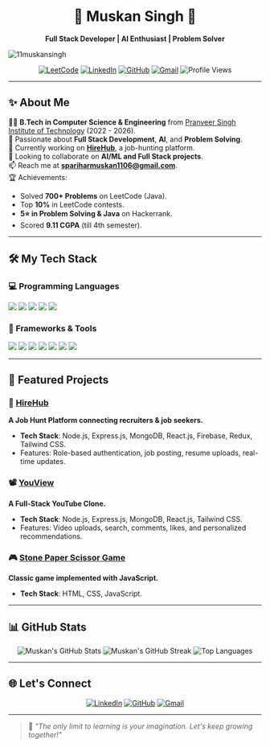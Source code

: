 <h1 align="center">🌟 Muskan Singh 🌟</h1>  
<p align="center">  
  <b>Full Stack Developer | AI Enthusiast | Problem Solver</b>  
</p>  
<p align="left"> <img src="https://komarev.com/ghpvc/?username=11muskansingh&label=Profile%20views&color=0e75b6&style=flat" alt="11muskansingh" /> </p>
<p align="center">  
    <a href="https://leetcode.com/u/Muskan_parihar/"><img src="https://img.shields.io/badge/-LeetCode-FFA116?style=for-the-badge&logo=leetcode&logoColor=white" alt="LeetCode"></a>
  <a href="https://linkedin.com/in/muskan-singh-140137261/"><img src="https://img.shields.io/badge/-LinkedIn-blue?style=for-the-badge&logo=linkedin&logoColor=white" alt="LinkedIn"></a>  
  <a href="https://github.com/11muskansingh"><img src="https://img.shields.io/badge/-GitHub-black?style=for-the-badge&logo=github&logoColor=white" alt="GitHub"></a>  
  <a href="mailto:spariharmuskan1106@gmail.com"><img src="https://img.shields.io/badge/-Gmail-red?style=for-the-badge&logo=gmail&logoColor=white" alt="Gmail"></a>  
  <img src="https://komarev.com/ghpvc/?username=11muskansingh&label=Profile%20Views&color=0e75b6&style=flat" alt="Profile Views" />
</p>  

---

## ✨ About Me  

👨‍🎓 **B.Tech in Computer Science & Engineering** from [Pranveer Singh Institute of Technology](https://psit.ac.in) (2022 - 2026).  
🌱 Passionate about **Full Stack Development**, **AI**, and **Problem Solving**.  
🚀 Currently working on **[HireHub](https://github.com/11muskansingh/HireHub)**, a job-hunting platform.  
👯 Looking to collaborate on **AI/ML and Full Stack projects**.  
📫 Reach me at **spariharmuskan1106@gmail.com**.  
🏆 Achievements:  
- Solved **700+ Problems** on LeetCode (Java).  
- Top **10%** in LeetCode contests.  
- **5⭐ in Problem Solving & Java** on Hackerrank.  
- Scored **9.11 CGPA** (till 4th semester).  

---

## 🛠️ My Tech Stack  

### 💻 Programming Languages  
<p>  
  <img src="https://img.shields.io/badge/-Java-007396?style=for-the-badge&logo=java&logoColor=white">  
  <img src="https://img.shields.io/badge/-JavaScript-F7DF1E?style=for-the-badge&logo=javascript&logoColor=black">  
  <img src="https://img.shields.io/badge/-Python-3776AB?style=for-the-badge&logo=python&logoColor=white">  
  <img src="https://img.shields.io/badge/-C-00599C?style=for-the-badge&logo=c&logoColor=white">  
  <img src="https://img.shields.io/badge/-SQL-4479A1?style=for-the-badge&logo=MySQL&logoColor=white">  
</p>  

### 🚀 Frameworks & Tools  
<p>  
  <img src="https://img.shields.io/badge/-React.js-61DAFB?style=for-the-badge&logo=react&logoColor=black">  
  <img src="https://img.shields.io/badge/-Next.js-000000?style=for-the-badge&logo=next.js&logoColor=white">  
  <img src="https://img.shields.io/badge/-Node.js-339933?style=for-the-badge&logo=node.js&logoColor=white">  
  <img src="https://img.shields.io/badge/-Express.js-000000?style=for-the-badge&logo=express&logoColor=white">  
  <img src="https://img.shields.io/badge/-MongoDB-47A248?style=for-the-badge&logo=mongodb&logoColor=white">  
  <img src="https://img.shields.io/badge/-Firebase-FFCA28?style=for-the-badge&logo=firebase&logoColor=white">  
  <img src="https://img.shields.io/badge/-Git-F05032?style=for-the-badge&logo=git&logoColor=white">  
</p>  

---

## 🚀 Featured Projects  

### 🎯 [HireHub](https://github.com/11muskansingh/HireHub)  
**A Job Hunt Platform connecting recruiters & job seekers.**  
- **Tech Stack**: Node.js, Express.js, MongoDB, React.js, Firebase, Redux, Tailwind CSS.  
- Features: Role-based authentication, job posting, resume uploads, real-time updates.  

### 📽️ [YouView](https://github.com/11muskansingh/YouView)  
**A Full-Stack YouTube Clone.**  
- **Tech Stack**: Node.js, Express.js, MongoDB, React.js, Tailwind CSS.  
- Features: Video uploads, search, comments, likes, and personalized recommendations.  

### 🎮 [Stone Paper Scissor Game](https://github.com/11muskansingh/Stone-Paper-Scissor-game)  
**Classic game implemented with JavaScript.**  
- **Tech Stack**: HTML, CSS, JavaScript.  

---

## 📊 GitHub Stats  

<div align="center">  
  <img src="https://github-readme-stats.vercel.app/api?username=11muskansingh&show_icons=true&theme=tokyonight" alt="Muskan's GitHub Stats" />  
  <img src="https://github-readme-streak-stats.vercel.app/?user=11muskansingh&theme=tokyonight" alt="Muskan's GitHub Streak" />
  <img src="https://github-readme-stats.vercel.app/api/top-langs/?username=11muskansingh&layout=compact&theme=tokyonight" alt="Top Languages" />  
</div>  

---

## 🌐 Let's Connect  

<p align="center">  
  <a href="https://linkedin.com/in/muskan-singh-140137261/"><img src="https://img.shields.io/badge/-LinkedIn-blue?style=for-the-badge&logo=linkedin&logoColor=white" alt="LinkedIn"></a>  
  <a href="https://github.com/11muskansingh"><img src="https://img.shields.io/badge/-GitHub-black?style=for-the-badge&logo=github&logoColor=white" alt="GitHub"></a>  
  <a href="mailto:spariharmuskan1106@gmail.com"><img src="https://img.shields.io/badge/-Gmail-red?style=for-the-badge&logo=gmail&logoColor=white" alt="Gmail"></a>  
</p>  

---

> 🌱 *"The only limit to learning is your imagination. Let's keep growing together!"*
